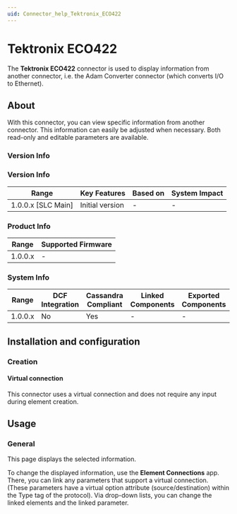 ```yaml
---
uid: Connector_help_Tektronix_ECO422
---
```


# Tektronix ECO422

The **Tektronix ECO422** connector is used to display information from another connector, i.e. the Adam Converter connector (which converts I/O to Ethernet).

## About

With this connector, you can view specific information from another connector. This information can easily be adjusted when necessary. Both read-only and editable parameters are available.

### Version Info

### Version Info

| Range                | Key Features     | Based on     | System Impact     |
|----------------------|------------------|--------------|-------------------|
| 1.0.0.x [SLC Main]   | Initial version  | -            | -                 |

### Product Info

| Range     | Supported Firmware     |
|-----------|------------------------|
| 1.0.0.x   | -                      |

### System Info

| Range     | DCF Integration     | Cassandra Compliant     | Linked Components     | Exported Components     |
|-----------|---------------------|-------------------------|-----------------------|-------------------------|
| 1.0.0.x   | No                  | Yes                     | -                     | -                       |

## Installation and configuration

### Creation

#### Virtual connection

This connector uses a virtual connection and does not require any input during element creation.

## Usage

### General

This page displays the selected information.

To change the displayed information, use the **Element Connections** app. There, you can link any parameters that support a virtual connection. (These parameters have a virtual option attribute (source/destination) within the Type tag of the protocol). Via drop-down lists, you can change the linked elements and the linked parameter.
